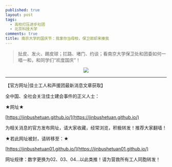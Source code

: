 ```yaml
---
published: true
layout: post
tags:
  - 高校打压进步社团
  - 北京科技大学
comments: true
title: 南京大学的国庆节：我拿你当母校，保卫部却来揍我 
---
```



<blockquote>
扯皮、发火、踢皮球；拦路、堵门、约谈；看南京大学保卫处和团委如何一唱一和，和同学们“欢度国庆”！
</blockquote>


<p align="center"> <img src="https://i.loli.net/2018/10/01/5bb22068ef0d3.jpg"> </p>


---
【官方网址|佳士工人和声援团最新消息文章获取】

全中国、全社会关注佳士建会事件的正义人士：

★网址★

[https://jinbushetuan.github.io/](https://jinbushetuan.github.io/)

为相关消息的官方发布网址，请大家收藏，经常浏览，积极转发！推荐大家翻墙！

★若此网址被封，请转移至：★

[https://jinbushetuan01.github.io/](https://jinbushetuan01.github.io/)

网址规律：数字更换为02、03、04…以此类推！请为营救所有工人同胞转发！

